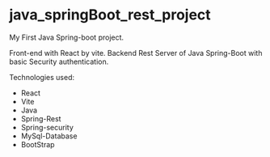 # java_springBoot_rest_project
My First Java Spring-boot project.

Front-end with React by vite.
Backend Rest Server of Java Spring-Boot with basic Security authentication.

Technologies used:
<ul>
  <li>React</li>
  <li>Vite</li>
  <li>Java</li>
  <li>Spring-Rest</li>
  <li>Spring-security</li>
  <li>MySql-Database</li>
  <li>BootStrap</li>
</ul>
